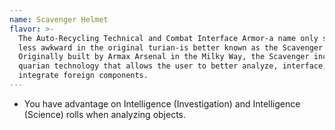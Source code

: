 ```yaml
---
name: Scavenger Helmet
flavor: >-
  The Auto-Recycling Technical and Combat Interface Armor-a name only slightly
  less awkward in the original turian-is better known as the Scavenger Hardsuit.
  Originally built by Armax Arsenal in the Milky Way, the Scavenger incorporates
  quarian technology that allows the user to better analyze, interface, and
  integrate foreign components.
---
```

- You have advantage on Intelligence (Investigation) and Intelligence (Science) rolls when analyzing 
objects.